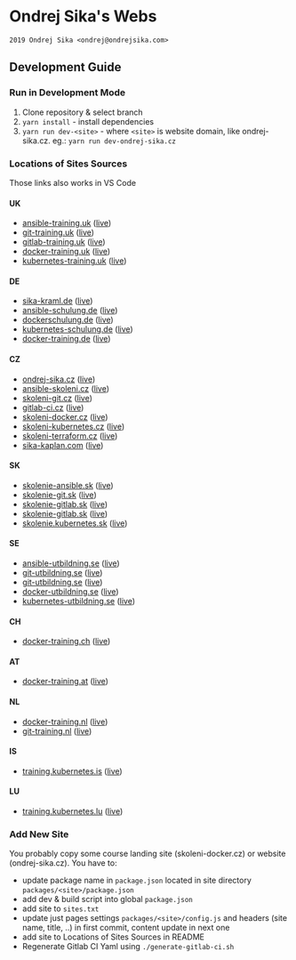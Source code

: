 # Ondrej Sika's Webs

    2019 Ondrej Sika <ondrej@ondrejsika.com>

## Development Guide

### Run in Development Mode

1. Clone repository & select branch
2. `yarn install` - install dependencies
3. `yarn run dev-<site>` - where `<site>` is website domain, like ondrej-sika.cz. eg.: `yarn run dev-ondrej-sika.cz`

### Locations of Sites Sources

Those links also works in VS Code

#### UK

- [ansible-training.uk](packages/ansible-training.uk/pages/index.js) ([live](https://ansible-training.uk))
- [git-training.uk](packages/git-training.uk/pages/index.js) ([live](https://git-training.uk))
- [gitlab-training.uk](packages/gitlab-training.uk/pages/index.js) ([live](https://gitlab-training.uk))
- [docker-training.uk](packages/docker-training.uk/pages/index.js) ([live](https://docker-training.uk))
- [kubernetes-training.uk](packages/kubernetes-training.uk/pages/index.js) ([live](https://kuberbnetes-training.uk))

#### DE

- [sika-kraml.de](packages/sika-kraml.de/pages) ([live](https://sika-kraml.de))
- [ansible-schulung.de](packages/ansible-schulung.de/pages/index.js) ([live](https://ansible-schulung.de))
- [dockerschulung.de](packages/dockerschulung.de/pages/index.js) ([live](https://dockerschulung.de))
- [kubernetes-schulung.de](packages/kubernetes-schulung.de/pages/index.js) ([live](https://kubernetes-schulung.de))
- [docker-training.de](packages/docker-training.de/pages/index.js) ([live](https://docker-training.de))


#### CZ

- [ondrej-sika.cz](packages/ondrej-sika.cz/pages) ([live](https://ondrej-sika.cz))
- [ansible-skoleni.cz](packages/ansible-skoleni.cz/pages/index.js) ([live](https://ansible-skoleni.cz))
- [skoleni-git.cz](packages/skoleni-git.cz/pages/index.js) ([live](https://skoleni-git.cz))
- [gitlab-ci.cz](packages/gitlab-ci.cz/pages/index.js) ([live](https://gitlab-ci.cz))
- [skoleni-docker.cz](packages/skoleni-docker.cz/pages/index.js) ([live](https://skoleni-docker.cz))
- [skoleni-kubernetes.cz](packages/skoleni-kubernetes.cz/pages/index.js) ([live](https://skoleni-kubernetes.cz))
- [skoleni-terraform.cz](packages/skoleni-terraform.cz/pages/index.js) ([live](https://skoleni-terraform.cz))
- [sika-kaplan.com](packages/sika-kaplan.com/pages) ([live](https://sika-kaplan.com))

#### SK

- [skolenie-ansible.sk](packages/skolenie-ansible.sk/pages/index.js) ([live](https://skolenie-ansible.sk))
- [skolenie-git.sk](packages/skolenie-git.sk/pages/index.js) ([live](https://skolenie-git.sk))
- [skolenie-gitlab.sk](packages/skolenie-gitlab.sk/pages/index.js) ([live](https://skolenie-gitlab.sk))
- [skolenie-gitlab.sk](packages/skolenie-docker.sk/pages/index.js) ([live](https://skolenie-gitlab.sk))
- [skolenie.kubernetes.sk](packages/skolenie.kubernetes.sk/pages/index.js) ([live](https://skolenie.kubernetes.sk))

#### SE

- [ansible-utbildning.se](packages/ansible-utbildning.se/pages/index.js) ([live](https://ansible-utbildning.se))
- [git-utbildning.se](packages/git-utbildning.se/pages/index.js) ([live](https://git-utbildning.se))
- [git-utbildning.se](packages/gitlab-utbildning.se/pages/index.js) ([live](https://git-utbildning.se))
- [docker-utbildning.se](packages/docker-utbildning.se/pages/index.js) ([live](https://docker-utbildning.se))
- [kubernetes-utbildning.se](packages/kubernetes-utbildning.se/pages/index.js) ([live](https://kubernetes-utbildning.se))

#### CH

- [docker-training.ch](packages/docker-training.ch/pages/index.js) ([live](https://docker-training.ch))

#### AT

- [docker-training.at](packages/docker-training.at/pages/index.js) ([live](https://docker-training.at))

#### NL

- [docker-training.nl](packages/docker-training.nl/pages/index.js) ([live](https://docker-training.nl))
- [git-training.nl](packages/git-training.nl/pages/index.js) ([live](https://git-training.nl))

#### IS
- [training.kubernetes.is](packages/training.kubernetes.is/pages/index.js) ([live](https://training.kubernetes.is))

#### LU
- [training.kubernetes.lu](packages/training.kubernetes.lu/pages/index.js) ([live](https://training.kubernetes.lu))

### Add New Site

You probably copy some course landing site (skoleni-docker.cz) or website (ondrej-sika.cz). You have to:

- update package name in `package.json` located in site directory `packages/<site>/package.json`
- add dev & build script into global `package.json`
- add site to `sites.txt`
- update just pages settings `packages/<site>/config.js` and headers (site name, title, ..) in first commit, content update in next one
- add site to Locations of Sites Sources in README
- Regenerate Gitlab CI Yaml using `./generate-gitlab-ci.sh`
